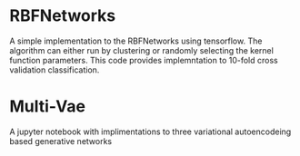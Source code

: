 # RBFNetworks
A simple implementation to the  RBFNetworks  using tensorflow. The algorithm can either run  by  clustering or randomly selecting  the kernel function parameters.
This code provides implemntation to 10-fold cross validation classification.

# Multi-Vae
A jupyter notebook  with implimentations to three variational autoencodeing based generative networks 
